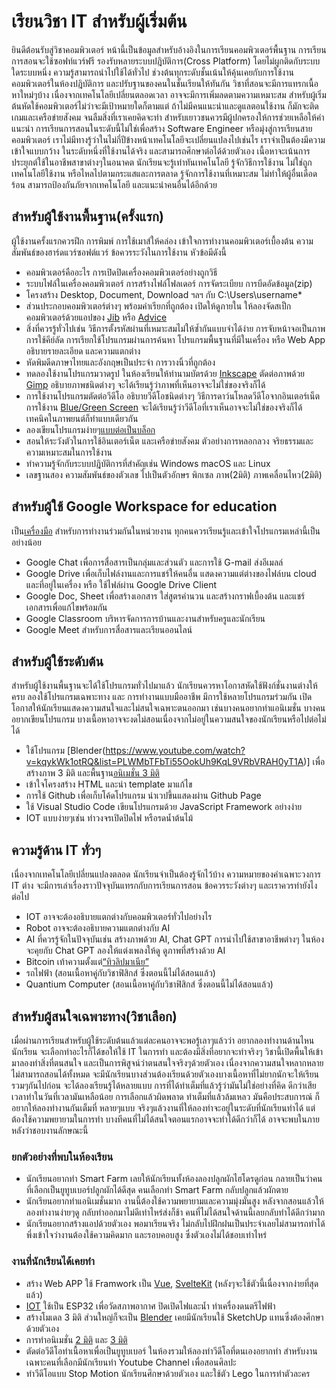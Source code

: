 # เรียนวิชา IT สำหรับผู้เริ่มต้น
  ยินดีต้อนรับสู่วิชาคอมพิวเตอร์ หน้านี้เป็นข้อมูลสำหรับอ้างอิงในการเรียนคอมพิวเตอร์พื้นฐาน 
การเรียนการสอนจะใช้ซอฟท์แวร์ฟรี รองรับหลายระบบปฎิบัติการ(Cross Platform) โดยไม่ผูกติดกับระบบใดระบบหนึ่ง ความรู้สามารถนำไปใช้ได้ทั่วไป ช่วงต้นทุกระดับชั้นเน้นให้คุ้นเคยกับการใช้งานคอมพิวเตอร์ในห้องปฎิบัติการ และปรับฐานของคนในชั้นเรียนให้ทันกัน  วิชาที่สอนจะมีการแทรกเนื้อหาใหม่ๆบ้าง เนื่องจากเทคโนโลยีเปลี่ยนตลอดเวลา อาจจะมีการเพิ่มลดตามความเหมาะสม สำหรับผู้เริ่มต้นหัดใช้คอมพิวเตอร์ไม่ว่าจะมีเป้าหมายใดก็ตามแต่ ถ้าไม่มีคนแนะนำและดูแลตอนใช้งาน ก็มักจะติด เกมและเครือข่ายสังคม จนลืมสิ่งที่เราเคยคิดจะทำ สำหรับเยาวชนควรมีผู้ปกครองให้การช่วยเหลือให้คำแนะนำ การเรียนการสอนในระดับนี้ไม่ใช่เพื่อสร้าง Software Engineer หรือมุ่งสู่การเรียนสายคอมพิวเตอร์ เราไม่มีทางรู้ว่าในไม่กี่ปีข้างหน้าเทคโนโลยีจะเปลี่ยนแปลงไปเช่นไร เราจำเป็นต้องมีความเข้าใจแบบกว้าง ในระดับหนึ่งที่ใช้งานได้จริง และสามารถศึกษาต่อได้ด้วยตัวเอง เนื้อหาจะเน้นการประยุกต์ใช้ในอาชีพสาขาต่างๆในอนาคต นักเรียนจะรู้เท่าทันเทคโนโลยี รู้จักวิธีการใช้งาน ไม่ใช่ถูกเทคโนโลยีใช้งาน หรือไหลไปตามกระแสและการตลาด รู้จักการใช้งานที่เหมาะสม ไม่ทำให้ผู้อื่นเดือดร้อน สามารถป้องกันภัยจากเทคโนโลยี และแนะนำคนอื่นได้อีกด้วย

## สำหรับผู้ใช้งานพื้นฐาน(ครั้งแรก)
ผู้ใช้งานครั้งแรกควรฝึก การพิมพ์ การใช้เมาส์ให้คล่อง เข้าใจการทำงานคอมพิวเตอร์เบื้องต้น ความสัมพันธ์ของฮาร์ดแวร์ซอฟต์แวร์ ข้อควรระวังในการใช้งาน หัวข้อมีดังนี้
- คอมพิวเตอร์คืออะไร การเปิดปิดเครื่องคอมพิวเตอร์อย่างถูกวิธี 
- ระบบไฟล์ในเครื่องคอมพิวเตอร์ การสร้างไฟล์โฟลเดอร์ การจัดระเบียบ การบีดอัดข้อมูล(zip)
- โครงสร้าง Desktop, Document, Download ฯลฯ กับ C:\Users\username\*
- ส่วนประกอบคอมพิวเตอร์ต่างๆ พร้อมคำเรียกที่ถูกต้อง เปิดให้ดูภายใน ให้ลองจัดสเป็กคอมพิวเตอร์ด้วยแอปของ [Jib](https://www.jib.co.th/web/pcsetspec/main) หรือ [Advice](https://www.advice.co.th/pc-spec)
- สิ่งที่ควรรู้ทั่วไปเช่น วิธีการตั้งรหัสผ่านที่เหมาะสมไม่ให้ซ้ำกันแบบจำได้ง่าย การจับหน้าจอเป็นภาพ การใช้คีย์ลัด การเรียกใช้โปรแกรมผ่านการค้นหา โปรแกรมพื้นฐานที่มีในเครื่อง หรือ Web App อธิบายรายละเอียด และความแตกต่าง
- หัดพิมดีดภาษาไทยและอังกฤษเป็นประจำ การวางนิ้วที่ถูกต้อง
- ทดลองใช้งานโปรแกรมวาดรูป ในห้องเรียนให้ทำนามบัตรด้วย [Inkscape](https://youtu.be/znj4VxLCv4I) ตัดต่อภาพด้วย [Gimp](https://www.youtube.com/watch?v=omInG_Fz_Rs&list=PLWMbTFbTi55OffOBaXv2e_E6bwTaJf1qW&index=2) อธิบายภาพชนิดต่างๆ จะได้เรียนรู้ว่าภาพที่เห็นอาจจะไม่ใช่ของจริงก็ได้
- การใช้งานโปรแกรมตัดต่อวีดีโอ อธิบายวีดีโอชนิดต่างๆ วิธีการดาว์นโหลดวีดีโอจากอินเตอร์เน็ต การใช้งาน [Blue/Green Screen](https://youtu.be/NPAZc4S9Low) จะได้เรียนรู้ว่าวีดีโอที่เราเห็นอาจจะไม่ใช่ของจริงก็ได้ เทคนิคในภาพยนต์ก็ทำแบบเดียวกัน
- ลองเขียนโปรแกรมง่ายๆ[แบบต่อเป็นบล็อก](https://www.youtube.com/watch?v=4CpTCmHZyvw&list=PLWMbTFbTi55OgahSw6T78TTWClgXWpDy9)
- สอนให้ระวังตัวในการใช้อินเตอร์เน็ต และเครือข่ายสังคม ตัวอย่างการหลอกลวง จริยธรรมและความเหมาะสมในการใช้งาน
- ทำความรู้จักกับระบบปฎิบัติการที่สำคัญเช่น Windows macOS และ Linux
- เลขฐานสอง ความสัมพันธ์ของตัวเลข ไปเป็นตัวอักษร พิกเซล ภาพ(2มิติ) ภาพเคลื่อนไหว(2มิติ) 
## สำหรับผู้ใช้ Google Workspace for education 
เป็น[เครื่องมือ](https://www.youtube.com/watch?v=cXAnaT4u-2M&list=PLWMbTFbTi55P_FID-cAO3Boas5PAYli8k) สำหรับการทำงานร่วมกันในหน่วยงาน ทุกคนควรเรียนรู้และเข้าใจโปรแกรมเหล่านี้เป็นอย่างน้อย
- Google Chat เพื่อการสื่อสารเป็นกลุ่มและส่วนตัว และการใช้ G-mail ส่งอีเมลล์
- Google Drive เพื่อเก็บไฟล์งานและการแชร์ให้คนอื่น แสดงความแต่ต่างของไฟล์บน cloud และที่อยู่ในเครื่อง หรือ ใช้ไฟล์ผ่าน Google Drive Client
- Google Doc, Sheet เพื่อสร้างเอกสาร ใส่สูตรคำนวน และสร้างกราฟเบื้องต้น และแชร์เอกสารเพื่อแก้ไขพร้อมกัน
- Google Classroom บริหารจัดการการบ้านและงานสำหรับครูและนักเรียน 
- Google Meet สำหรับการสื่อสารและเรียนออนไลน์

## สำหรับผู้ใช้ระดับต้น
สำหรับผู้ใช้งานพื้นฐานจะได้ใช้โปรแกรมทั่วไปมาแล้ว นักเรียนควรหาโอกาสหัดใช้ฟังก์ชั่นงานต่างให้ครบ ลองใช้โปรแกรมเฉพาะทาง และ การทำงานแบบมืออาชีพ มีการใช้หลายโปรแกรมร่วมกัน เปิดโอกาสให้นักเรียนแสดงความสนใจและไม่สนใจเฉพาะตนออกมา เช่นบางคนอยากทำแอนิเมชั่น บางคนอยากเขียนโปรแกรม บางเนื้อหาอาจจะงดไม่สอนเนื่องจากไม่อยู่ในความสนใจของนักเรียนหรือไปต่อไม่ได้
- ใช้โปรแกรม [Blender(https://www.youtube.com/watch?v=kqykWk1otRQ&list=PLWMbTFbTi55OokUh9KqL9VRbVRAH0yT1A)] เพื่อสร้างภาพ 3 มิติ และพื้นฐาน[อนิเมชั่น 3 มิติ](https://youtu.be/dPDx3whA2Bo)
- เข้าใจโครงสร้าง HTML และนำ template มาแก้ไข
- การใช้ Github เพื่อเก็บโค้ดโปรแกรม นำเวปขึ้นแสดงผ่าน Github Page
- ใช้ Visual Studio Code เขียนโปรแกรมด้วย JavaScript Framework อย่างง่าย
- IOT แบบง่ายๆเช่น ทำวงจรเปิดปิดไฟ หรือรดน้ำต้นไม้
## ความรู้ด้าน IT ทั่วๆ
เนื่องจากเทคโนโลยีเปลี่ยนแปลงตลอด นักเรียนจำเป็นต้องรู้จักไว้บ้าง ความหมายของคำเฉพาะวงการ IT ต่าง จะมีการเล่าเรื่องราวปัจจุบันแทรกกับการเรียนการสอน ข้อควรระวังต่างๆ และเราควรทำยังไงต่อไป
- IOT อาจจะต้องอธิบายแตกต่างกับคอมพิวเตอร์ทั่วไปอย่างไร
- Robot อาจจะต้องอธิบายความแตกต่างกับ AI
- AI ที่ควรรู้จักในปัจจุบันเช่น สร้างภาพด้วย AI, Chat GPT การนำไปใช้สาขาอาชีพต่างๆ ในห้องจะคุยกับ Chat GPT ลองให้แต่งเพลงให้ดู ดูภาพที่สร้างด้วย AI 
- Bitcoin เท้าความตั้งแต่[“ทิวลิปมาเนีย”](https://th.wikipedia.org/wiki/%E0%B8%84%E0%B8%A7%E0%B8%B2%E0%B8%A1%E0%B8%84%E0%B8%A5%E0%B8%B1%E0%B9%88%E0%B8%87%E0%B8%97%E0%B8%B4%E0%B8%A7%E0%B8%A5%E0%B8%B4%E0%B8%9B)
- รถไฟฟ้า (สอนเนื้อหาคู่กับวิชาฟิสิกส์ ซึ่งตอนนี้ไม่ได้สอนแล้ว)
- Quantium Computer (สอนเนื้อหาคู่กับวิชาฟิสิกส์ ซึ่งตอนนี้ไม่ได้สอนแล้ว)

## สำหรับผู้สนใจเฉพาะทาง(วิชาเลือก)
เมื่อผ่านการเรียนสำหรับผู้ใช้ระดับต้นแล้วแต่ละคนอาจจะพอรู้เลาๆแล้วว่า อยากลองทำงานด้านไหน นักเรียน จะเลือกทำอะไรก็ได้ขอให้ใช้ IT ในการทำ และต้องมีสิ่งที่อยากจะทำจริงๆ วิชานี้เปิดพื้นให้เข้ามาลองทำสิ่งที่ตนสนใจ 
และเป็นการพิสูจน์ว่าตนสนใจจริงๆด้วยตัวเอง เนื่องจากความสนใจหลากหลาย ไม่สามารถสอนได้ทั้งหมด จะมีนักเรียนบางส่วนต้องเรียนด้วยตัวเองบางเนื้อหาที่ไม่ยากนักจะให้เรียนรวมๆกันไปก่อน จะได้ลองเรียนรู้ได้หลายแบบ การที่ได้ทำเต็มที่แล้วรู้ว่ามันไม่ใช่อย่างที่คิด ดีกว่าเสียเวลาทำในวันที่เวลามันเหลือน้อย การเลือกแล้วผิดพลาด ทำเต็มที่แล้วล้มเหลว มันคือประสบการณ์ ก็อยากให้ลองทำงานกันเต็มที่ หลายๆแบบ  จริงๆแล้วงานที่ให้ลองทำจะอยู่ในระดับที่นักเรียนทำได้ แต่ต้องใช้ความพยายามในการทำ บางทีคนที่ไม่ได้สนใจตอนแรกอาจจะทำได้ดีกว่าก็ได้ อาจจะพบในภายหลังว่าชอบงานลักษณะนี้ 
### ยกตัวอย่างที่พบในห้องเรียน
- นักเรียนอยากทำ Smart Farm เลยให้นักเรียนทั้งห้องลองปลูกผักไฮโดรดูก่อน กลายเป็นว่าคนที่เลือกเป็นยูทูบเบอร์ปลูกผักได้ดีสุด 
คนเลือกทำ Smart Farm กลับปลูกแล้วผักตาย
- นักเรียนอยากทำแอนิเมชั่นมาก งานนี้ต้องใช้ความพยายามและความมุ่งมั่นสูง หลังจากสอนแล้วให้ลองทำงานง่ายๆดู กลับทำออกมาไม่ดีเท่าไหร่ส่งก็ช้า คนที่ไม่ได้สนใจด้านนี้เลยกลับทำได้ดีกว่ามาก
- นักเรียนอยากสร้างแอปด้วยตัวเอง พอมาเรียนจริง ไม่กลับไปฝึกฝนเป็นประจำเลยไม่สามารถทำได้ พึ่งเข้าใจว่างานต้องใช้ความคิดมาก และรอบคอบสูง ซึ่งตัวเองไม่ได้ชอบเท่าไหร่ 

### งานที่นักเรียนได้เคยทำ
- สร้าง Web APP ใช้ Framwork เป็น [Vue](https://youtu.be/V6NNAEV99Eg), [SvelteKit]((https://youtu.be/dPDx3whA2Bo)) (หลังๆจะใช้ตัวนี้เนื่องจากง่ายที่สุดแล้ว)
- [IOT](https://iot-thai.blogspot.com/) ใช้เป็น ESP32 เพื่อวัดสภาพอากาศ ปิดเปิดไฟและน้ำ ทำเครื่องดนตรีไฟฟ้า
- สร้างโมเดล 3 มิติ ส่วนใหญ่ก็จะเป็น [Blender](https://www.youtube.com/watch?v=kqykWk1otRQ&list=PLWMbTFbTi55OokUh9KqL9VRbVRAH0yT1A) เคยมีนักเรียนใช้ SketchUp แทนซึ่งต้องศึกษาด้วยตัวเอง
- การทำอนิเมชั่น [2 มิติ](https://youtu.be/5c5rg7tNFo4) และ [3 มิติ](https://youtu.be/dPDx3whA2Bo)
- ตัดต่อวีดีโอทำเนื้อหาเพื่อเป็นยูทูบเบอร์ ในห้องรวมให้ลองทำวีดีโอที่ตนเองอยากทำ สำหรับงานเฉพาะคนที่เลือกมีนักเรียนทำ Youtube Channel เพื่อสอนศิลปะ
- ทำวีดีโอแบบ Stop Motion นักเรียนศึกษาด้วยตัวเอง และใช้ตัว Lego ในการทำตัวละคร

